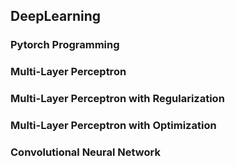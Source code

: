 ## DeepLearning

### Pytorch Programming

### Multi-Layer Perceptron

### Multi-Layer Perceptron with Regularization

### Multi-Layer Perceptron with Optimization

### Convolutional Neural Network